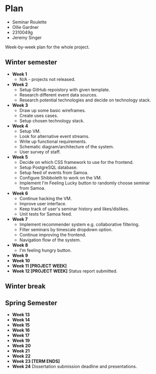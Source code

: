 # Plan

- Seminar Roulette
- Ollie Gardner
- 2310049g
- Jeremy Singer

Week-by-week plan for the whole project.

## Winter semester

- **Week 1**
  - N/A - projects not released.
- **Week 2**
  - Setup GitHub repoistory with given template.
  - Research different event data sources.
  - Research potential technologies and decide on technology stack.
- **Week 3**
  - Draw up some basic wireframes.
  - Create uses cases.
  - Setup chosen technology stack.
- **Week 4**
  - Setup VM.
  - Look for alternative event streams.
  - Write up functional requirements.
  - Schematic diagram/architecture of the system.
  - User survey of staff.
- **Week 5**
  - Decide on which CSS framework to use for the frontend.
  - Setup PostgreSQL database.
  - Setup feed of events from Samoa.
  - Configure Shibboleth to work on the VM.
  - Implement I'm Feeling Lucky button to randomly choose seminar from Samoa.
- **Week 6**
  - Continue hacking the VM.
  - Improve user interface.
  - Keep track of user's seminar history and likes/dislikes.
  - Unit tests for Samoa feed.
- **Week 7**
  - Implement recommender system e.g. collaborative filtering.
  - Filter seminars by timescale dropdown option.
  - Continue improving the frontend.
  - Navigation flow of the system.
- **Week 8**
  - I'm feeling hungry button.
- **Week 9**
- **Week 10**
- **Week 11 [PROJECT WEEK]**
- **Week 12 [PROJECT WEEK]** Status report submitted.

## Winter break

## Spring Semester

- **Week 13**
- **Week 14**
- **Week 15**
- **Week 16**
- **Week 17**
- **Week 19**
- **Week 20**
- **Week 21**
- **Week 22**
- **Week 23 [TERM ENDS]**
- **Week 24** Dissertation submission deadline and presentations.

